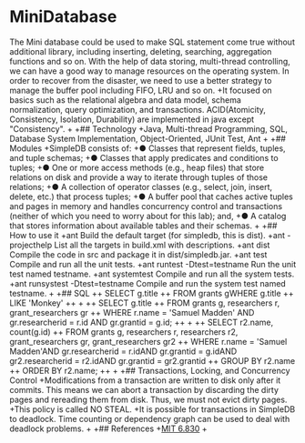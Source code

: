 # MiniDatabase
  The Mini database could be used to make SQL statement come true without additional library, including inserting, deleting, searching, aggregation functions and so on. With the help of data storing, multi-thread controlling, we can have a good way to manage resources on the operating system. In order to recover from the disaster, we need to use a better strategy to manage the buffer pool including FIFO, LRU and so on.
 +It focused on basics such as the relational algebra and data model, schema normalization, query optimization, and transactions. ACID(Atomicity, Consistency, Isolation, Durability) are implemented in java except "Consistency".
 +
 +## Technology
 +Java, Multi-thread Programming, SQL, Database System Implementation, Object-Oriented, JUnit Test, Ant
 +
 +## Modules
 +SimpleDB consists of:
 +● Classes that represent fields, tuples, and tuple schemas;
 +● Classes that apply predicates and conditions to tuples;
 +● One or more access methods (e.g., heap files) that store relations on disk and provide a way to iterate through tuples of those relations;
 +● A collection of operator classes (e.g., select, join, insert, delete, etc.) that process tuples;
 +● A buffer pool that caches active tuples and pages in memory and handles concurrency control and transactions (neither of which you need to worry about for this lab); and,
 +● A catalog that stores information about available tables and their schemas.
 +
 +## How to use it
 +ant         Build the default target (for simpledb, this is dist).
 +ant -projecthelp      List all the targets in build.xml with descriptions.
 +ant dist    Compile the code in src and package it in dist/simpledb.jar.
 +ant test    Compile and run all the unit tests.
 +ant runtest -Dtest=testname Run the unit test named testname.
 +ant systemtest  Compile and run all the system tests.
 +ant runsystest -Dtest=testname Compile and run the system test named testname.
 +
 +## SQL
 ++ SELECT g.title
 ++ FROM grants gWHERE g.title 
 ++ LIKE 'Monkey'
 ++ 
 +
 ++ SELECT g.title
 ++ FROM grants g, researchers r, grant_researchers gr
 ++ WHERE r.name = 'Samuel Madden' AND gr.researcherid = r.id AND gr.grantid = g.id;
 ++ 
 +
 ++ SELECT r2.name, count(g.id)
 ++ FROM grants g, researchers r, researchers r2, grant_researchers gr, grant_researchers gr2
 ++ WHERE r.name = 'Samuel Madden'AND gr.researcherid = r.idAND gr.grantid = g.idAND gr2.researcherid = r2.idAND gr.grantid = gr2.grantid 
 ++ GROUP BY r2.name 
 ++ ORDER BY r2.name;
 ++ 
 +
 +## Transactions, Locking, and Concurrency Control
 +Modifications from a transaction are written to disk only after it commits. This means we can abort a transaction by discarding the dirty pages and rereading them from disk. Thus, we must not evict dirty pages. 
 +This policy is called NO STEAL.
 +It is possible for transactions in SimpleDB to deadlock. Time counting or dependency graph can be used to deal with deadlock problems.
 +
 +## References
 +[MIT 6.830](https://ocw.mit.edu/courses/electrical-engineering-and-computer-science/6-830-database-systems-fall-2010/index.htm)
 +
